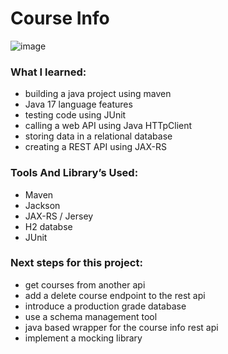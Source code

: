 # Course Info
![image](https://github.com/calebwagner/java-course-info-api/assets/81569328/48885ec5-79c6-42ff-8cf9-7f4482b6a2c6)

### What I learned:
- building a java project using maven
- Java 17 language features
- testing code using JUnit
- calling a web API using Java HTTpClient
- storing data in a relational database
- creating a REST API using JAX-RS

### Tools And Library’s Used:
- Maven
- Jackson
- JAX-RS / Jersey
- H2 databse
- JUnit

### Next steps for this project:
- get courses from another api
- add a delete course endpoint to the rest api
- introduce a production grade database
- use a schema management tool
- java based wrapper for the course info rest api
- implement a mocking library
